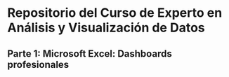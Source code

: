 # **Repositorio del Curso de Experto en Análisis y Visualización de Datos**
## Parte 1: Microsoft Excel: Dashboards profesionales